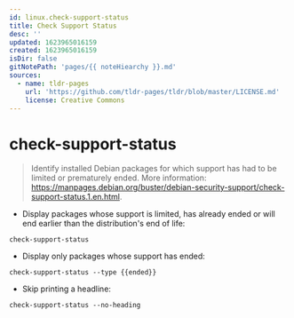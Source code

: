 ```yaml
---
id: linux.check-support-status
title: Check Support Status
desc: ''
updated: 1623965016159
created: 1623965016159
isDir: false
gitNotePath: 'pages/{{ noteHiearchy }}.md'
sources:
  - name: tldr-pages
    url: 'https://github.com/tldr-pages/tldr/blob/master/LICENSE.md'
    license: Creative Commons
---
```

# check-support-status

> Identify installed Debian packages for which support has had to be limited or prematurely ended.
> More information: <https://manpages.debian.org/buster/debian-security-support/check-support-status.1.en.html>.

- Display packages whose support is limited, has already ended or will end earlier than the distribution's end of life:

`check-support-status`

- Display only packages whose support has ended:

`check-support-status --type {{ended}}`

- Skip printing a headline:

`check-support-status --no-heading`

